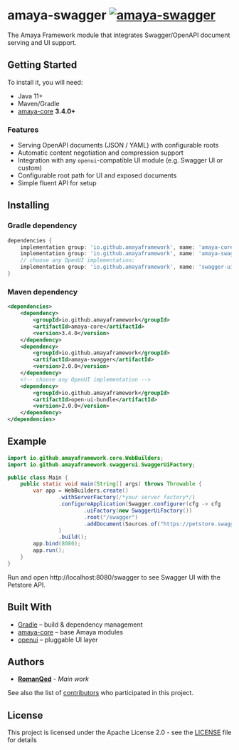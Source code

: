 # amaya-swagger [![amaya-swagger](https://img.shields.io/maven-central/v/io.github.amayaframework/amaya-swagger?color=blue)](https://repo1.maven.org/maven2/io/github/amayaframework/amaya-swagger)

The Amaya Framework module that integrates Swagger/OpenAPI document serving and UI support.

## Getting Started

To install it, you will need:

* Java 11+
* Maven/Gradle
* [amaya-core](https://github.com/AmayaFramework/amaya-core) **3.4.0+**

### Features

* Serving OpenAPI documents (JSON / YAML) with configurable roots
* Automatic content negotiation and compression support
* Integration with any `openui`-compatible UI module (e.g. Swagger UI or custom)
* Configurable root path for UI and exposed documents
* Simple fluent API for setup

## Installing

### Gradle dependency

```groovy
dependencies {
    implementation group: 'io.github.amayaframework', name: 'amaya-core', version: '3.4.0'
    implementation group: 'io.github.amayaframework', name: 'amaya-swagger', version: '2.0.0'
    // choose any OpenUI implementation:
    implementation group: 'io.github.amayaframework', name: 'swagger-ui-bundle', version: '2.0.0'
}
```

### Maven dependency

```xml
<dependencies>
    <dependency>
        <groupId>io.github.amayaframework</groupId>
        <artifactId>amaya-core</artifactId>
        <version>3.4.0</version>
    </dependency>
    <dependency>
        <groupId>io.github.amayaframework</groupId>
        <artifactId>amaya-swagger</artifactId>
        <version>2.0.0</version>
    </dependency>
    <!-- choose any OpenUI implementation -->
    <dependency>
        <groupId>io.github.amayaframework</groupId>
        <artifactId>open-ui-bundle</artifactId>
        <version>2.0.0</version>
    </dependency>
</dependencies>
```

## Example

```java
import io.github.amayaframework.core.WebBuilders;
import io.github.amayaframework.swaggerui.SwaggerUiFactory;

public class Main {
    public static void main(String[] args) throws Throwable {
        var app = WebBuilders.create()
                .withServerFactory(/*your server factory*/)
                .configureApplication(Swagger.configurer(cfg -> cfg
                        .uiFactory(new SwaggerUiFactory())
                        .root("/swagger")
                        .addDocument(Sources.of("https://petstore.swagger.io/v2/swagger.json", "Petstore")))
                )
                .build();
        app.bind(8080);
        app.run();
    }
}
```

Run and open http://localhost:8080/swagger to see Swagger UI with the Petstore API.

## Built With

* [Gradle](https://gradle.org) – build & dependency management
* [amaya-core](https://github.com/AmayaFramework/amaya-core) – base Amaya modules
* [openui](openapi-ui-bundle) – pluggable UI layer

## Authors

* **[RomanQed](https://github.com/RomanQed)** - *Main work*

See also the list of [contributors](https://github.com/AmayaFramework/amaya-swagger/contributors)
who participated in this project.

## License

This project is licensed under the Apache License 2.0 - see the [LICENSE](LICENSE) file for details
